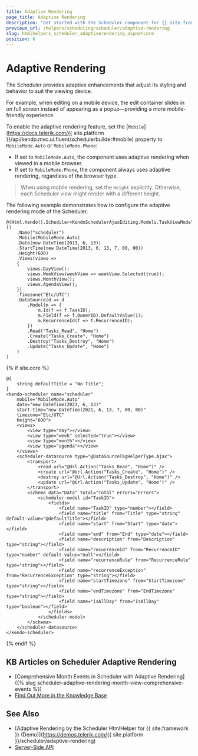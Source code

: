 ```yaml
---
title: Adaptive Rendering
page_title: Adaptive Rendering
description: "Get started with the Scheduler component for {{ site.framework }} and learn how to configure its adaptive rendering."
previous_url: /helpers/scheduling/scheduler/adaptive-rendering
slug: htmlhelpers_scheduler_adaptiverendering_aspnetcore
position: 6
---
```


# Adaptive Rendering

The Scheduler provides adaptive enhancements that adjust its styling and behavior to suit the viewing device.

For example, when editing on a mobile device, the edit container slides in on full screen instead of appearing as a popup&mdash;providing a more mobile-friendly experience.

To enable the adaptive rendering feature, set the [`Mobile`](https://docs.telerik.com/{{ site.platform }}/api/kendo.mvc.ui.fluent/schedulerbuilder#mobile) property to `MobileMode.Auto` or `MobileMode.Phone`:

* If set to `MobileMode.Auto`, the component uses adaptive rendering when viewed in a mobile browser.
* If set to `MobileMode.Phone`, the component always uses adaptive rendering, regardless of the browser type.

> When using mobile rendering, set the `Height` explicitly. Otherwise, each Scheduler view might render with a different height.

The following example demonstrates how to configure the adaptive rendering mode of the Scheduler.

```HtmlHelper
@(Html.Kendo().Scheduler<KendoSchedulerAjaxEditing.Models.TaskViewModel>()
    .Name("scheduler")
    .Mobile(MobileMode.Auto)
    .Date(new DateTime(2013, 6, 13))
    .StartTime(new DateTime(2013, 6, 13, 7, 00, 00))
    .Height(600)
    .Views(views =>
    {
        views.DayView();
        views.WeekView(weekView => weekView.Selected(true));
        views.MonthView();
        views.AgendaView();
    })
    .Timezone("Etc/UTC")
    .DataSource(d => d
        .Model(m => {
            m.Id(f => f.TaskID);
            m.Field(f => f.OwnerID).DefaultValue(1);
            m.RecurrenceId(f => f.RecurrenceID);
        })
        .Read("Tasks_Read", "Home")
        .Create("Tasks_Create", "Home")
        .Destroy("Tasks_Destroy", "Home")
        .Update("Tasks_Update", "Home")
    )
)
```

{% if site.core %}
```TagHelper
@{
    string defaultTitle = "No Title";
}
<kendo-scheduler name="scheduler" 
    mobile="MobileMode.Auto"
    date="new DateTime(2021, 6, 13)" 
    start-time="new DateTime(2021, 6, 13, 7, 00, 00)"
    timezone="Etc/UTC"
    height="600">
    <views>
        <view type="day"></view>
        <view type="week" selected="true"></view>
        <view type="month"></view>
        <view type="agenda"></view>
    </views>
    <scheduler-datasource type="@DataSourceTagHelperType.Ajax">
        <transport>
            <read url="@Url.Action("Tasks_Read", "Home")" />
            <create url="@Url.Action("Tasks_Create", "Home")" />
            <destroy url="@Url.Action("Tasks_Destroy", "Home")" />
            <update url="@Url.Action("Tasks_Update", "Home")" />
        </transport>
        <schema data="Data" total="Total" errors="Errors">
            <scheduler-model id="TaskID">
                <fields>
                    <field name="TaskID" type="number"></field>
                    <field name="title" from="Title" type="string" default-value="@defaultTitle"></field>
                    <field name="start" from="Start" type="date"></field>
                    <field name="end" from="End" type="date"></field>
                    <field name="description" from="Description" type="string"></field>
                    <field name="recurrenceId" from="RecurrenceID" type="number" default-value="null"></field>
                    <field name="recurrenceRule" from="RecurrenceRule" type="string"></field>
                    <field name="recurrenceException" from="RecurrenceException" type="string"></field>
                    <field name="startTimezone" from="StartTimezone" type="string"></field>
                    <field name="endTimezone" from="EndTimezone" type="string"></field>
                    <field name="isAllDay" from="IsAllDay" type="boolean"></field>
                </fields>
            </scheduler-model>
        </schema>
    </scheduler-datasource>
</kendo-scheduler>
```
{% endif %}

## KB Articles on Scheduler Adaptive Rendering

* [Comprehensive Month Events in Scheduler with Adaptive Rendering]({% slug scheduler-adaptive-rendering-month-view-comprehensive-events %})
* [Find Out More in the Knowledge Base](/knowledge-base)

## See Also

* [Adaptive Rendering by the Scheduler HtmlHelper for {{ site.framework }} (Demo)](https://demos.telerik.com/{{ site.platform }}/scheduler/adaptive-rendering)
* [Server-Side API](/api/scheduler)
